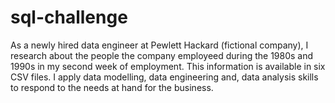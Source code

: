 # sql-challenge
As a newly hired data engineer at Pewlett Hackard (fictional company), I research about the people the company employeed during the 1980s and 1990s in my second week of employment. This information is available in six CSV files. I apply data modelling, data engineering and, data analysis skills to respond to the needs at hand for the business.

